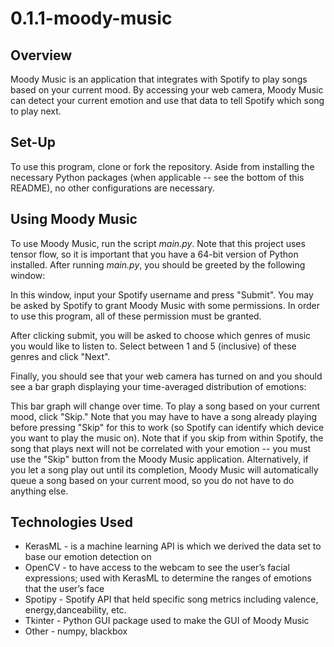 # 0.1.1-moody-music

## Overview
Moody Music is an application that integrates with Spotify to play songs based on your current mood. By accessing your web camera, Moody Music can detect your current emotion and use that data to tell Spotify which song to play next.

## Set-Up
To use this program, clone or fork the repository. Aside from installing the necessary Python packages (when applicable -- see the bottom of this README), no other configurations are necessary.

## Using Moody Music
To use Moody Music, run the script _main.py_. Note that this project uses tensor flow, so it is important that you have a 64-bit version of Python installed. After running _main.py_, you should be greeted by the following window:

In this window, input your Spotify username and press "Submit". You may be asked by Spotify to grant Moody Music with some permissions. In order to use this program, all of these permission must be granted.

After clicking submit, you will be asked to choose which genres of music you would like to listen to. Select between 1 and 5 (inclusive) of these genres and click "Next".

Finally, you should see that your web camera has turned on and you should see a bar graph displaying your time-averaged distribution of emotions:


This bar graph will change over time. To play a song based on your current mood, click "Skip." Note that you may have to have a song already playing before pressing "Skip" for this to work (so Spotify can identify which device you want to play the music on). Note that if you skip from within Spotify, the song that plays next will not be correlated with your emotion -- you must use the "Skip" button from the Moody Music application. Alternatively, if you let a song play out until its completion, Moody Music will automatically queue a song based on your current mood, so you do not have to do anything else.


## Technologies Used
* KerasML - is a machine learning API is which we derived the data set to base our emotion detection on
* OpenCV - to have access to the webcam to see the user’s facial expressions; used with KerasML to determine the ranges of emotions that the user’s face 
* Spotipy - Spotify API that held specific song metrics including valence, energy,danceability, etc. 
* Tkinter - Python GUI package used to make the GUI of Moody Music
* Other - numpy, blackbox

